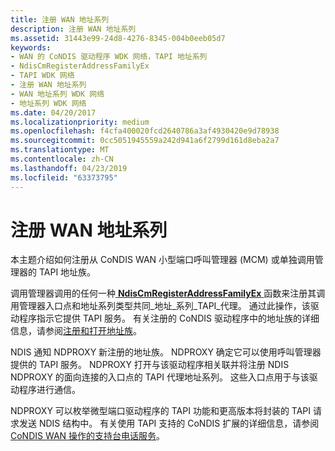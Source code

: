 ```yaml
---
title: 注册 WAN 地址系列
description: 注册 WAN 地址系列
ms.assetid: 31443e99-24d8-4276-8345-004b0eeb05d7
keywords:
- WAN 的 CoNDIS 驱动程序 WDK 网络，TAPI 地址系列
- NdisCmRegisterAddressFamilyEx
- TAPI WDK 网络
- 注册 WAN 地址系列
- WAN 地址系列 WDK 网络
- 地址系列 WDK 网络
ms.date: 04/20/2017
ms.localizationpriority: medium
ms.openlocfilehash: f4cfa400020fcd2640786a3af4930420e9d78938
ms.sourcegitcommit: 0cc5051945559a242d941a6f2799d161d8eba2a7
ms.translationtype: MT
ms.contentlocale: zh-CN
ms.lasthandoff: 04/23/2019
ms.locfileid: "63373795"
---
```

# <a name="registering-the-wan-address-family"></a>注册 WAN 地址系列





本主题介绍如何注册从 CoNDIS WAN 小型端口呼叫管理器 (MCM) 或单独调用管理器的 TAPI 地址族。

调用管理器调用的任何一种[ **NdisCmRegisterAddressFamilyEx** ](https://msdn.microsoft.com/library/windows/hardware/ff561685)函数来注册其调用管理器入口点和地址系列类型共同\_地址\_系列\_TAPI\_代理。 通过此操作，该驱动程序指示它提供 TAPI 服务。 有关注册的 CoNDIS 驱动程序中的地址族的详细信息，请参阅[注册和打开地址族](registering-and-opening-an-address-family.md)。

NDIS 通知 NDPROXY 新注册的地址族。 NDPROXY 确定它可以使用呼叫管理器提供的 TAPI 服务。 NDPROXY 打开与该驱动程序相关联并将注册 NDIS NDPROXY 的面向连接的入口点的 TAPI 代理地址系列。 这些入口点用于与该驱动程序进行通信。

NDPROXY 可以枚举微型端口驱动程序的 TAPI 功能和更高版本将封装的 TAPI 请求发送 NDIS 结构中。 有关使用 TAPI 支持的 CoNDIS 扩展的详细信息，请参阅[CoNDIS WAN 操作的支持台电话服务](condis-wan-operations-that-support-telephonic-services.md)。

 

 





